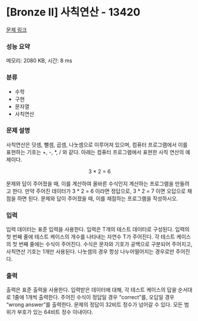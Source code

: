 # [Bronze Ⅱ] 사칙연산 - 13420

[문제 링크](https://www.acmicpc.net/problem/13420) 

### 성능 요약

메모리: 2080 KB, 시간: 8 ms

### 분류

* 수학
* 구현
* 문자열
* 사칙연산

### 문제 설명

<p>사칙연산은 덧셈, 뺄셈, 곱셈, 나눗셈으로 이루어져 있으며, 컴퓨터 프로그램에서 이를 표현하는 기호는 +, -, *, / 와 같다. 아래는 컴퓨터 프로그램에서 표현한 사칙 연산의 예제이다.</p>

<p style="text-align:center">3 * 2 = 6</p>

<p>문제와 답이 주어졌을 때, 이를 계산하여 올바른 수식인지 계산하는 프로그램을 만들려고 한다. 만약 주어진 데이터가 3 * 2 = 6 이라면 정답으로, 3 * 2 = 7 이면 오답으로 채점을 하면 된다. 문제와 답이 주어졌을 때, 이를 채점하는 프로그램을 작성하시오.</p>

### 입력 

입력 데이터는 표준 입력을 사용한다. 입력은 T개의 테스트 데이터로 구성된다. 입력의 첫 번째 줄에 테스트 케이스의 개수를 나타내는 자연수 T가 주어진다. 각 테스트 케이스의 첫 번째 줄에는 수식이 주어진다. 수식은 문자와 기호가 공백으로 구분되어 주어지고, 사칙연산 기호는 1개만 사용된다. 나눗셈의 경우 항상 나누어떨어지는 경우로만 주어진다.

### 출력 

출력은 표준 출력을 사용한다. 입력받은 데이터에 대해, 각 테스트 케이스의 답을 순서대로 1줄에 1개씩 출력한다. 주어진 수식이 정답일 경우 “correct”를, 오답일 경우 “wrong answer”를 출력한다. 문제의 정답이 32비트 정수가 넘어갈 수 있다. 모든 범위가 부호가 있는 64비트 정수 이내이다.